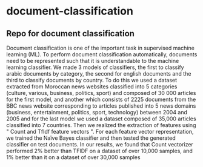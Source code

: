 # document-classification
Repo for document classification
--------------------------------------------------------------------------------------------
Document classification is one of the important task in supervised machine learning (ML). To
perform document classification automatically, documents need to be represented such that it
is understandable to the machine learning classifier. We made 3 models of classifiers, the first
to classify arabic documents by category, the second for english documents and the third to
classify documents by country. To do this we used a dataset extracted from Moroccan news
websites classified into 5 categories (culture, various, business, politics, sport) and composed
of 30 000 articles for the first model, and another which consists of 2225 documents from the
BBC news website corresponding to articles published into 5 news domains (business,
entertainment, politics, sport, technology) between 2004 and 2005 and for the last model we
used a dataset composed of 35,000 articles classified into 7 countries. Then we realized the
extraction of features using " Count and TfIdf feature vectors ". For each feature vector
representation, we trained the Naïve Bayes classifier and then tested the generated classifier
on test documents. In our results, we found that Count vectorizer performed 2% better than
TFIDF on a dataset of over 10,000 samples, and 1% better than it on a dataset of over 30,000 samples
